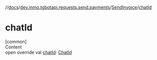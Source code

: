 //[docs](../../../index.md)/[dev.inmo.tgbotapi.requests.send.payments](../index.md)/[SendInvoice](index.md)/[chatId](chat-id.md)



# chatId  
[common]  
Content  
open override val [chatId](chat-id.md): [ChatId](../../dev.inmo.tgbotapi.types/-chat-id/index.md)  




